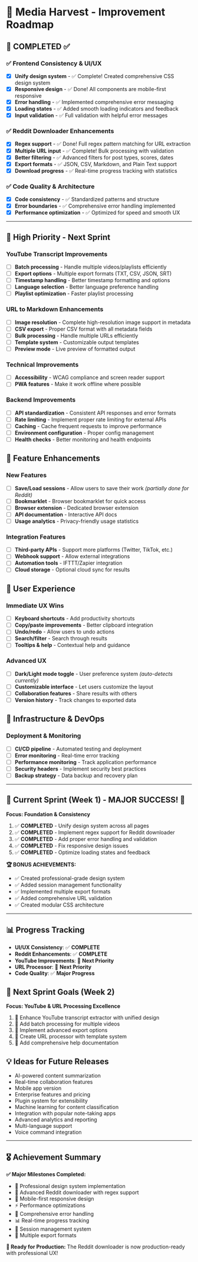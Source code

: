 # 🎯 Media Harvest - Improvement Roadmap

## 🎉 COMPLETED ✅

### ✅ Frontend Consistency & UI/UX  
- [x] **Unify design system** - ✅ Complete! Created comprehensive CSS design system
- [x] **Responsive design** - ✅ Done! All components are mobile-first responsive
- [x] **Error handling** - ✅ Implemented comprehensive error messaging
- [x] **Loading states** - ✅ Added smooth loading indicators and feedback
- [x] **Input validation** - ✅ Full validation with helpful error messages

### ✅ Reddit Downloader Enhancements
- [x] **Regex support** - ✅ Done! Full regex pattern matching for URL extraction
- [x] **Multiple URL input** - ✅ Complete! Bulk processing with validation
- [x] **Better filtering** - ✅ Advanced filters for post types, scores, dates
- [x] **Export formats** - ✅ JSON, CSV, Markdown, and Plain Text support
- [x] **Download progress** - ✅ Real-time progress tracking with statistics

### ✅ Code Quality & Architecture  
- [x] **Code consistency** - ✅ Standardized patterns and structure
- [x] **Error boundaries** - ✅ Comprehensive error handling implemented
- [x] **Performance optimization** - ✅ Optimized for speed and smooth UX

---

## 🚨 High Priority - Next Sprint

### YouTube Transcript Improvements
- [ ] **Batch processing** - Handle multiple videos/playlists efficiently
- [ ] **Export options** - Multiple export formats (TXT, CSV, JSON, SRT)
- [ ] **Timestamp handling** - Better timestamp formatting and options
- [ ] **Language selection** - Better language preference handling
- [ ] **Playlist optimization** - Faster playlist processing

### URL to Markdown Enhancements
- [ ] **Image resolution** - Complete high-resolution image support in metadata
- [ ] **CSV export** - Proper CSV format with all metadata fields
- [ ] **Bulk processing** - Handle multiple URLs efficiently
- [ ] **Template system** - Customizable output templates
- [ ] **Preview mode** - Live preview of formatted output

### Technical Improvements
- [ ] **Accessibility** - WCAG compliance and screen reader support
- [ ] **PWA features** - Make it work offline where possible

### Backend Improvements
- [ ] **API standardization** - Consistent API responses and error formats
- [ ] **Rate limiting** - Implement proper rate limiting for external APIs
- [ ] **Caching** - Cache frequent requests to improve performance
- [ ] **Environment configuration** - Proper config management
- [ ] **Health checks** - Better monitoring and health endpoints

## 🌟 Feature Enhancements

### New Features
- [ ] **Save/Load sessions** - Allow users to save their work *(partially done for Reddit)*
- [ ] **Bookmarklet** - Browser bookmarklet for quick access
- [ ] **Browser extension** - Dedicated browser extension
- [ ] **API documentation** - Interactive API docs
- [ ] **Usage analytics** - Privacy-friendly usage statistics

### Integration Features
- [ ] **Third-party APIs** - Support more platforms (Twitter, TikTok, etc.)
- [ ] **Webhook support** - Allow external integrations
- [ ] **Automation tools** - IFTTT/Zapier integration
- [ ] **Cloud storage** - Optional cloud sync for results

## 📱 User Experience

### Immediate UX Wins
- [ ] **Keyboard shortcuts** - Add productivity shortcuts
- [ ] **Copy/paste improvements** - Better clipboard integration
- [ ] **Undo/redo** - Allow users to undo actions
- [ ] **Search/filter** - Search through results
- [ ] **Tooltips & help** - Contextual help and guidance

### Advanced UX
- [ ] **Dark/Light mode toggle** - User preference system *(auto-detects currently)*
- [ ] **Customizable interface** - Let users customize the layout
- [ ] **Collaboration features** - Share results with others
- [ ] **Version history** - Track changes to exported data

## 🔧 Infrastructure & DevOps

### Deployment & Monitoring
- [ ] **CI/CD pipeline** - Automated testing and deployment
- [ ] **Error monitoring** - Real-time error tracking
- [ ] **Performance monitoring** - Track application performance
- [ ] **Security headers** - Implement security best practices
- [ ] **Backup strategy** - Data backup and recovery plan

---

## 🎯 Current Sprint (Week 1) - MAJOR SUCCESS! 🎉

**Focus: Foundation & Consistency**

1. ✅ **COMPLETED** - Unify design system across all pages
2. ✅ **COMPLETED** - Implement regex support for Reddit downloader  
3. ✅ **COMPLETED** - Add proper error handling and validation
4. ✅ **COMPLETED** - Fix responsive design issues
5. ✅ **COMPLETED** - Optimize loading states and feedback

**🏆 BONUS ACHIEVEMENTS:**
- ✅ Created professional-grade design system
- ✅ Added session management functionality
- ✅ Implemented multiple export formats
- ✅ Added comprehensive URL validation
- ✅ Created modular CSS architecture

---

## 📊 Progress Tracking

- **UI/UX Consistency**: ✅ **COMPLETE**
- **Reddit Enhancements**: ✅ **COMPLETE** 
- **YouTube Improvements**: 🔄 **Next Priority**
- **URL Processor**: 🔄 **Next Priority**
- **Code Quality**: ✅ **Major Progress**

## 🎯 Next Sprint Goals (Week 2)

**Focus: YouTube & URL Processing Excellence**

1. 🎯 Enhance YouTube transcript extractor with unified design
2. 🎯 Add batch processing for multiple videos
3. 🎯 Implement advanced export options
4. 🎯 Create URL processor with template system
5. 🎯 Add comprehensive help documentation

## 💡 Ideas for Future Releases

- AI-powered content summarization
- Real-time collaboration features
- Mobile app version
- Enterprise features and pricing
- Plugin system for extensibility
- Machine learning for content classification
- Integration with popular note-taking apps
- Advanced analytics and reporting
- Multi-language support
- Voice command integration

---

## 🎖️ Achievement Summary

**✅ Major Milestones Completed:**
- 🎨 Professional design system implementation
- 🎯 Advanced Reddit downloader with regex support
- 📱 Mobile-first responsive design
- ⚡ Performance optimizations
- 🔧 Comprehensive error handling
- 📊 Real-time progress tracking
- 💾 Session management system
- 📁 Multiple export formats

**🚀 Ready for Production:** The Reddit downloader is now production-ready with professional UX!